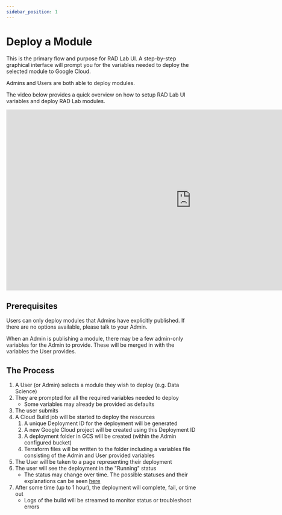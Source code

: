 ```yaml
---
sidebar_position: 1
---
```


# Deploy a Module

This is the primary flow and purpose for RAD Lab UI. A step-by-step graphical interface will prompt you for the variables needed to deploy the selected module to Google Cloud.

Admins and Users are both able to deploy modules.

The video below provides a quick overview on how to setup RAD Lab UI variables and deploy RAD Lab modules.

<iframe
    width="980"
    height="480"
    src="https://www.youtube.com/embed/8KNDAIb-Z2I"
    frameBorder="0"
    allow="encrypted-media"
    allowFullScreen
>
</iframe>

## Prerequisites

Users can only deploy modules that Admins have explicitly published. If there are no options available, please talk to your Admin.

When an Admin is publishing a module, there may be a few admin-only variables for the Admin to provide. These will be merged in with the variables the User provides.

## The Process

1. A User (or Admin) selects a module they wish to deploy (e.g. Data Science)
1. They are prompted for all the required variables needed to deploy
    - Some variables may already be provided as defaults
1. The user submits 
1. A Cloud Build job will be started to deploy the resources
   1. A unique Deployment ID for the deployment will be generated
   1. A new Google Cloud project will be created using this Deployment ID
   1. A deployment folder in GCS will be created (within the Admin configured bucket)
   1. Terraform files will be written to the folder including a variables file consisting of the Admin and User provided variables
1. The User will be taken to a page representing their deployment
1. The user will see the deployment in the "Running" status
    - The status may change over time. The possible statuses and their explanations can be seen [here](https://cloud.google.com/build/docs/api/reference/rest/v1/projects.builds#status)
1. After some time (up to 1 hour), the deployment will complete, fail, or time out
    - Logs of the build will be streamed to monitor status or troubleshoot errors

<!-- TODO: Add screen shots -->

